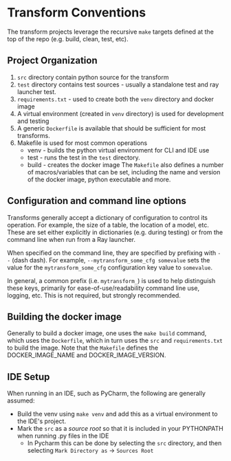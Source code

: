 # Transform Conventions

The transform projects leverage the recursive `make` targets defined at the top of the repo (e.g. build, clean, test, etc).
 
## Project Organization
1. `src` directory contain python source for the transform
1. `test` directory contains test sources - usually a standalone test and ray launcher test.
1. `requirements.txt` - used to create both the `venv` directory and docker image
1. A virtual environment (created in `venv` directory) is used for development and testing
1. A generic `Dockerfile` is available that should be sufficient for most transforms.  
1. Makefile is used for most common operations
    * venv - builds the python virtual environment for CLI and IDE use
    * test - runs the test in the `test` directory.
    * build - creates the docker image
The `Makefile` also defines a number of macros/variables that can be set, including the name and version of the docker image, 
python executable and more.

## Configuration and command line options
Transforms generally accept a dictionary of configuration to
control its operation.  For example, the size of a table, the location
of a model, etc. These are set either explicitly in dictionaries
(e.g. during testing) or from the command line when run from a Ray launcher.

When specified on the command line, they are specified by prefixing with
`--` (dash dash).  For example, `--mytransform_some_cfg somevalue` sets 
the value for the `mytransform_some_cfg` configuration key value to `somevalue`. 

In general, a common prefix (i.e. `mytransform_`) is used to help distinguish these keys, primarily
for ease-of-use/readability command line use, logging, etc.  This is not required, but
strongly recommended.

## Building the docker image
Generally to build a docker image, one uses the `make build` command, which uses
the `Dockerfile`, which in turn uses the `src` and `requirements.txt` to build the image. 
Note that the `Makefile` defines the DOCKER_IMAGE_NAME and DOCKER_IMAGE_VERSION.

## IDE Setup
When running in an IDE, such as PyCharm, the following are generally assumed:
* Build the venv using `make venv` and add this as a virtual environment to the IDE's project.
* Mark the `src` as a _source root_ so that it is included in your PYTHONPATH when running .py files in the IDE
  * In Pycharm this can be done by selecting the `src` directory, and then
  selecting `Mark Directory as` -> `Sources Root`


